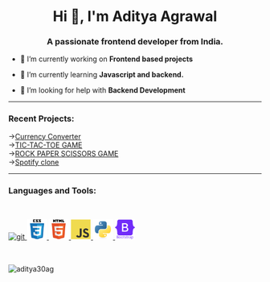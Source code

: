 <h1 align="center">Hi 👋, I'm Aditya Agrawal</h1>
<h3 align="center">A passionate frontend developer from India.</h3>

- 🔭 I’m currently working on **Frontend based projects**

- 🌱 I’m currently learning **Javascript and backend.**

- 🤝 I’m looking for help with **Backend Development**
<hr>
<h3 align="left">Recent Projects:</h3>
-><a href="https://currency-converter-hole-country.netlify.app/">Currency Converter</a><br>
-><a href="https://ephemeral-sable-db7856.netlify.app">TIC-TAC-TOE GAME</a><br>
-><a href="https://rock-paper-scissora-all.netlify.app">ROCK PAPER SCISSORS GAME</a><br>
-><a href="https://spotify-clone-for-practice-javascript.netlify.app/">Spotify clone</a>
<hr>
<h3 align="left">Languages and Tools:</h3>
<br>
<p align="left"><a href="https://git-scm.com/" target="_blank" rel="noreferrer"> <img src="https://www.vectorlogo.zone/logos/git-scm/git-scm-icon.svg" alt="git" width="40" height="40"/> </a>  <a href="https://www.w3schools.com/css/" target="_blank" rel="noreferrer"> <img src="https://raw.githubusercontent.com/devicons/devicon/master/icons/css3/css3-original-wordmark.svg" alt="css3" width="40" height="40"/> </a> <a href="https://www.w3.org/html/" target="_blank" rel="noreferrer"> <img src="https://raw.githubusercontent.com/devicons/devicon/master/icons/html5/html5-original-wordmark.svg" alt="html5" width="40" height="40"/> </a> <a href="https://developer.mozilla.org/en-US/docs/Web/JavaScript" target="_blank" rel="noreferrer"> <img src="https://raw.githubusercontent.com/devicons/devicon/master/icons/javascript/javascript-original.svg" alt="javascript" width="40" height="40"/> </a> <a href="https://www.python.org" target="_blank" rel="noreferrer"> <img src="https://raw.githubusercontent.com/devicons/devicon/master/icons/python/python-original.svg" alt="python" width="40" height="40"/> </a> <a href="https://getbootstrap.com" target="_blank" rel="noreferrer"> <img src="https://raw.githubusercontent.com/devicons/devicon/master/icons/bootstrap/bootstrap-plain-wordmark.svg" alt="bootstrap" width="40" height="40"/> </a> </p>
<br>
<p><img align="center" src="https://github-readme-stats.vercel.app/api/top-langs?username=aditya30ag&show_icons=true&locale=en&layout=compact" alt="aditya30ag" /></p>
